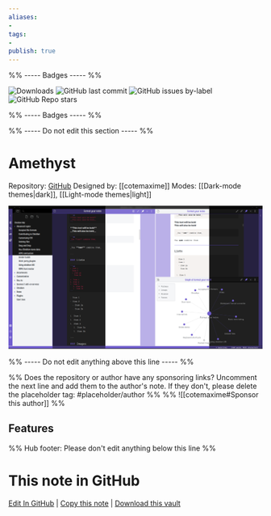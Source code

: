 ```yaml
---
aliases:
- 
tags: 
- 
publish: true
---
```


%% ----- Badges ----- %%

![Downloads](https://img.shields.io/badge/downloads-3417-573E7A?style=for-the-badge&logo=)
![GitHub last commit](https://img.shields.io/github/last-commit/cotemaxime/obsidian-amethyst?color=573E7A&label=last%20update&logo=github&style=for-the-badge)
![GitHub issues by-label](https://img.shields.io/github/issues/cotemaxime/obsidian-amethyst/help%20wanted?color=573E7A&logo=github&style=for-the-badge) 
![GitHub Repo stars](https://img.shields.io/github/stars/cotemaxime/obsidian-amethyst?color=573E7A&logo=github&style=for-the-badge)

%% ----- Badges ----- %%

%% ----- Do not edit this section ----- %%

# Amethyst

Repository: [GitHub](https://github.com/cotemaxime/obsidian-amethyst)
Designed by: [[cotemaxime]]
Modes: [[Dark-mode themes|dark]], [[Light-mode themes|light]]



![screenshot](https://github.com/cotemaxime/obsidian-amethyst/raw/master/screenshot.png)

%% ----- Do not edit anything above this line ----- %% 

%% Does the repository or author have any sponsoring links? Uncomment the next line and add them to the author's note. If they don't, please delete the placeholder tag: #placeholder/author %%
%% ![[cotemaxime#Sponsor this author]] %%


## Features



%% Hub footer: Please don't edit anything below this line %%

# This note in GitHub

<span class="git-footer">[Edit In GitHub](https://github.dev/obsidian-community/obsidian-hub/blob/main/02%20-%20Community%20Expansions/02.05%20All%20Community%20Expansions/Themes/Amethyst.md "git-hub-edit-note") | [Copy this note](https://raw.githubusercontent.com/obsidian-community/obsidian-hub/main/02%20-%20Community%20Expansions/02.05%20All%20Community%20Expansions/Themes/Amethyst.md "git-hub-copy-note") | [Download this vault](https://github.com/obsidian-community/obsidian-hub/archive/refs/heads/main.zip "git-hub-download-vault") </span>
